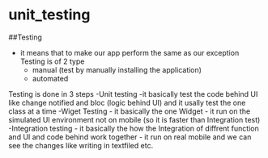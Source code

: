 # unit_testing

##Testing
   - it means that to make our app perform the same as our exception
   Testing is of 2 type
     - manual  (test by manually installing the application)
     - automated
  
  Testing is done in 3 steps
    -Unit testing
      -it basically test the code behind UI like change notified and bloc (logic behind UI) and it usally test the one class at a time
    -Wiget Testing
      - it basically the one Widget
      - it run on the simulated UI environment not on mobile (so it is faster than Integration test)
    -Integration testing
     - it basically the how the Integration of diffrent function and UI and code behind work together
     - it run on real mobile and we can see the changes like writing in textfiled etc.
